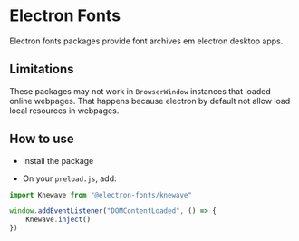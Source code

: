 # Electron Fonts

Electron fonts packages provide font archives em electron desktop apps.

## Limitations

These packages may not work in `BrowserWindow` instances that loaded online webpages. That happens because electron by default not allow load local resources in webpages.

## How to use

* Install the package

* On your `preload.js`, add:

```ts
import Knewave from "@electron-fonts/knewave"

window.addEventListener("DOMContentLoaded", () => {
    Knewave.inject()
})
```